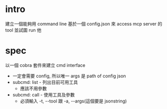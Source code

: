 # intro
建立一個能夠用 command line 基於一個 config.json 來 access mcp server 的 tool 並試圖 run 他

# spec
以一個 cobra 套件來建立 cmd interface
- 一定會需要 config, 所以唯一 args 是 path of config json
- subcmd: list - 列出目前可用工具
  - 應該不用參數
- subcmd: call - 使用工具及參數
  - 必須輸入 -t, --tool 跟 -a, --args(這個要是 jsonstring)